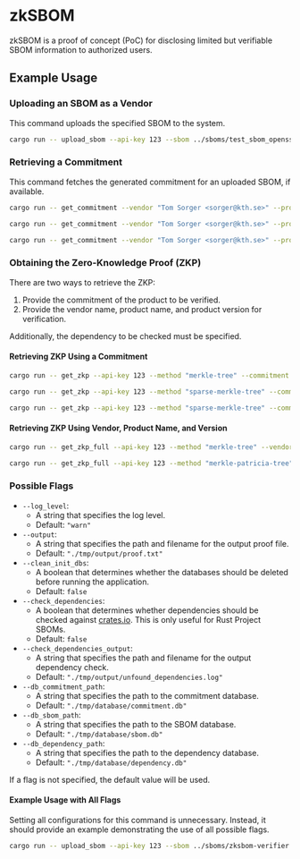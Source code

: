# zkSBOM

zkSBOM is a proof of concept (PoC) for disclosing limited but verifiable SBOM information to authorized users.

## Example Usage

### Uploading an SBOM as a Vendor

This command uploads the specified SBOM to the system.

```Bash
cargo run -- upload_sbom --api-key 123 --sbom ../sboms/test_sbom_openssl.cdx.json
```

### Retrieving a Commitment

This command fetches the generated commitment for an uploaded SBOM, if available.

```Bash
cargo run -- get_commitment --vendor "Tom Sorger <sorger@kth.se>" --product "test_openssl" --version "0.1.0" --method "merkle-tree"
```

```Bash
cargo run -- get_commitment --vendor "Tom Sorger <sorger@kth.se>" --product "test_openssl" --version "0.1.0" --method "sparse-merkle-tree"
```

```Bash
cargo run -- get_commitment --vendor "Tom Sorger <sorger@kth.se>" --product "test_openssl" --version "0.1.0" --method "merkle-patricia-trie"
```

### Obtaining the Zero-Knowledge Proof (ZKP)

There are two ways to retrieve the ZKP:

1. Provide the commitment of the product to be verified.
2. Provide the vendor name, product name, and product version for verification.

Additionally, the dependency to be checked must be specified.

#### Retrieving ZKP Using a Commitment

```Bash
cargo run -- get_zkp --api-key 123 --method "merkle-tree" --commitment "0x0b296e393b96ee4e8f41711eede9b1368bb78a82b85597f682196a4e11061bce" --vulnerability "CVE-2025-24898"
```

```Bash
cargo run -- get_zkp --api-key 123 --method "sparse-merkle-tree" --commitment "0x4f18783d97f63d23feff46ee70256ae81244e13bc67302e24c5fbfc97c14d4e1" --vulnerability "CVE-2025-24898"
```

```Bash
cargo run -- get_zkp --api-key 123 --method "sparse-merkle-tree" --commitment "0x4f18783d97f63d23feff46ee70256ae81244e13bc67302e24c5fbfc97c14d4e1" --vulnerability "CVE-2025-24898"
```

#### Retrieving ZKP Using Vendor, Product Name, and Version

```Bash
cargo run -- get_zkp_full --api-key 123 --method "merkle-tree" --vendor "Tom Sorger <sorger@kth.se>" --product "test_openssl" --version "0.1.0" --vulnerability "CVE-2025-24898"
```

```Bash
cargo run -- get_zkp_full --api-key 123 --method "merkle-patricia-tree" --vendor "Tom Sorger <sorger@kth.se>" --product "test_openssl" --version "0.1.0" --vulnerability "CVE-2025-24898"
```

### Possible Flags

- `--log_level`:
  - A string that specifies the log level.
  - Default: `"warn"`
- `--output`:
  - A string that specifies the path and filename for the output proof file.
  - Default: `"./tmp/output/proof.txt"`
- `--clean_init_dbs`:
  - A boolean that determines whether the databases should be deleted before running the application.
  - Default: `false`
- `--check_dependencies`:
  - A boolean that determines whether dependencies should be checked against [crates.io](https://crates.io/). This is only useful for Rust Project SBOMs.
  - Default: `false`
- `--check_dependencies_output`:
  - A string that specifies the path and filename for the output dependency check.
  - Default: `"./tmp/output/unfound_dependencies.log"`
- `--db_commitment_path`:
  - A string that specifies the path to the commitment database.
  - Default: `"./tmp/database/commitment.db"`
- `--db_sbom_path`:
  - A string that specifies the path to the SBOM database.
  - Default: `"./tmp/database/sbom.db"`
- `--db_dependency_path`:
  - A string that specifies the path to the dependency database.
  - Default: `"./tmp/database/dependency.db"`

If a flag is not specified, the default value will be used.

#### Example Usage with All Flags

Setting all configurations for this command is unnecessary.
Instead, it should provide an example demonstrating the use of all possible flags.

```Bash
cargo run -- upload_sbom --api-key 123 --sbom ../sboms/zksbom-verifier.cdx.json  --log_level "info" --output "./proof.txt" --clean_init_dbs true --check_dependencies true --check_dependencies_output "./unfound_dependencies.log" --db_commitment_path "./commitment.db" --db_sbom_path "./sbom.db" --db_dependency_path "./dependency.db"
```
